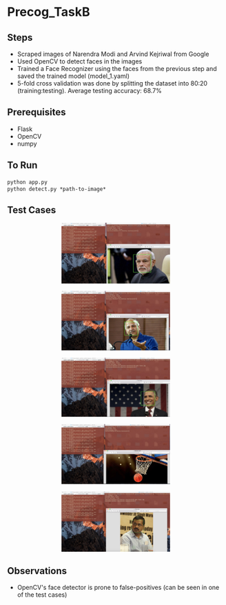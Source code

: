 # Precog_TaskB

## Steps

* Scraped images of Narendra Modi and Arvind Kejriwal from Google
* Used OpenCV to detect faces in the images
* Trained a Face Recognizer using the faces from the previous step and saved the trained model (model_1.yaml)
* 5-fold cross validation was done by splitting the dataset into 80:20 (training:testing). Average testing accuracy: 68.7%

## Prerequisites

* Flask
* OpenCV
* numpy

## To Run

```shell
python app.py
python detect.py *path-to-image*
```

## Test Cases

<p align="center">
  <img src="https://raw.githubusercontent.com/shantanujain/Precog_TaskB/master/samples/Sample1.jpg" width="50%" >
</p>

<p align="center">
  <img src="https://raw.githubusercontent.com/shantanujain/Precog_TaskB/master/samples/Sample2.jpg" width="50%" >
</p>

<p align="center">
  <img src="https://raw.githubusercontent.com/shantanujain/Precog_TaskB/master/samples/Sample3.jpg" width="50%" >
</p>

<p align="center">
  <img src="https://raw.githubusercontent.com/shantanujain/Precog_TaskB/master/samples/Sample4.jpg" width="50%" >
</p>

<p align="center">
  <img src="https://raw.githubusercontent.com/shantanujain/Precog_TaskB/master/samples/Sample5.jpg" width="50%" >
</p>

## Observations

* OpenCV's face detector is prone to false-positives (can be seen in one of the test cases)
